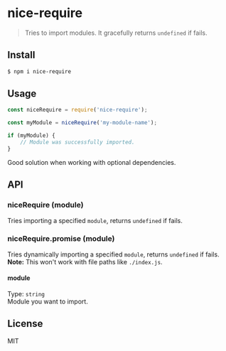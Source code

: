 # nice-require

> Tries to import modules. It gracefully returns `undefined` if fails.

## Install

```bash
$ npm i nice-require
```

## Usage

```js
const niceRequire = require('nice-require');

const myModule = niceRequire('my-module-name');

if (myModule) {
    // Module was successfully imported.
}
```

Good solution when working with optional dependencies.

## API

### niceRequire (module)

Tries importing a specified `module`, returns `undefined` if fails.

### niceRequire.promise (module)

Tries dynamically importing a specified `module`, returns `undefined` if fails.<br>
**Note:** This won't work with file paths like `./index.js`.

#### module

Type: `string`<br>
Module you want to import.

## License

MIT